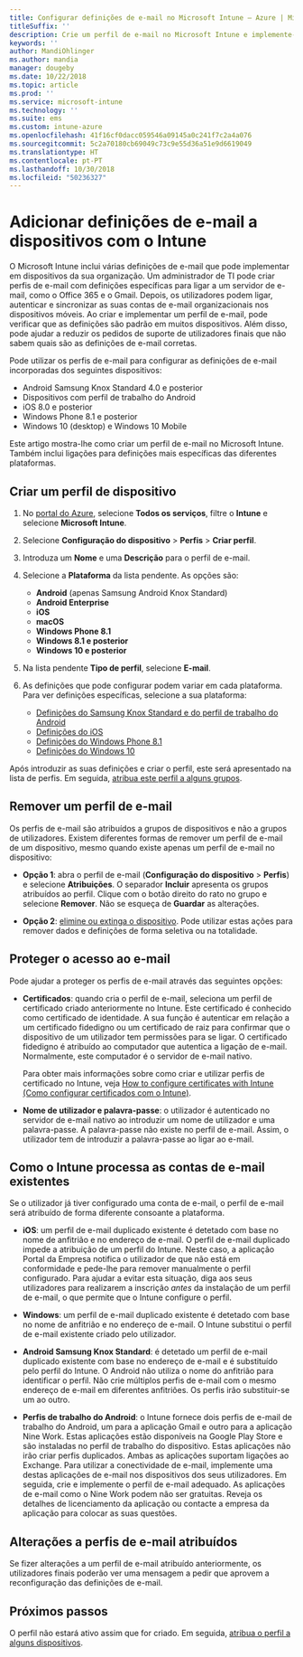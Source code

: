 ```yaml
---
title: Configurar definições de e-mail no Microsoft Intune – Azure | Microsoft Docs
titleSuffix: ''
description: Crie um perfil de e-mail no Microsoft Intune e implemente-o em dispositivos Android Enterprise, iOS e Windows. Utilize um perfil de e-mail para configurar definições de e-mail comuns, incluindo um servidor de e-mail e um método de autenticação para ligar ao e-mail empresarial em dispositivos que gere.
keywords: ''
author: MandiOhlinger
ms.author: mandia
manager: dougeby
ms.date: 10/22/2018
ms.topic: article
ms.prod: ''
ms.service: microsoft-intune
ms.technology: ''
ms.suite: ems
ms.custom: intune-azure
ms.openlocfilehash: 41f16cf0dacc059546a09145a0c241f7c2a4a076
ms.sourcegitcommit: 5c2a70180cb69049c73c9e55d36a51e9d6619049
ms.translationtype: HT
ms.contentlocale: pt-PT
ms.lasthandoff: 10/30/2018
ms.locfileid: "50236327"
---
```

# <a name="add-email-settings-to-devices-using-intune"></a>Adicionar definições de e-mail a dispositivos com o Intune

O Microsoft Intune inclui várias definições de e-mail que pode implementar em dispositivos da sua organização. Um administrador de TI pode criar perfis de e-mail com definições específicas para ligar a um servidor de e-mail, como o Office 365 e o Gmail. Depois, os utilizadores podem ligar, autenticar e sincronizar as suas contas de e-mail organizacionais nos dispositivos móveis. Ao criar e implementar um perfil de e-mail, pode verificar que as definições são padrão em muitos dispositivos. Além disso, pode ajudar a reduzir os pedidos de suporte de utilizadores finais que não sabem quais são as definições de e-mail corretas.

Pode utilizar os perfis de e-mail para configurar as definições de e-mail incorporadas dos seguintes dispositivos:

- Android Samsung Knox Standard 4.0 e posterior
- Dispositivos com perfil de trabalho do Android
- iOS 8.0 e posterior
- Windows Phone 8.1 e posterior
- Windows 10 (desktop) e Windows 10 Mobile

Este artigo mostra-lhe como criar um perfil de e-mail no Microsoft Intune. Também inclui ligações para definições mais específicas das diferentes plataformas.

## <a name="create-a-device-profile"></a>Criar um perfil de dispositivo

1. No [portal do Azure](https://portal.azure.com), selecione **Todos os serviços**, filtre o **Intune** e selecione **Microsoft Intune**.
2. Selecione **Configuração do dispositivo** > **Perfis** > **Criar perfil**.
3. Introduza um **Nome** e uma **Descrição** para o perfil de e-mail.
4. Selecione a **Plataforma** da lista pendente. As opções são:

    - **Android** (apenas Samsung Android Knox Standard)
    - **Android Enterprise**
    - **iOS**
    - **macOS**
    - **Windows Phone 8.1**
    - **Windows 8.1 e posterior**
    - **Windows 10 e posterior**

5. Na lista pendente **Tipo de perfil**, selecione **E-mail**.
6. As definições que pode configurar podem variar em cada plataforma. Para ver definições específicas, selecione a sua plataforma:

    - [Definições do Samsung Knox Standard e do perfil de trabalho do Android](email-settings-android.md)
    - [Definições do iOS](email-settings-ios.md)
    - [Definições do Windows Phone 8.1](email-settings-windows-phone-8-1.md)
    - [Definições do Windows 10](email-settings-windows-10.md)

Após introduzir as suas definições e criar o perfil, este será apresentado na lista de perfis. Em seguida, [atribua este perfil a alguns grupos](device-profile-assign.md).

## <a name="remove-an-email-profile"></a>Remover um perfil de e-mail

Os perfis de e-mail são atribuídos a grupos de dispositivos e não a grupos de utilizadores. Existem diferentes formas de remover um perfil de e-mail de um dispositivo, mesmo quando existe apenas um perfil de e-mail no dispositivo:

- **Opção 1**: abra o perfil de e-mail (**Configuração do dispositivo** > **Perfis**) e selecione **Atribuições**. O separador **Incluir** apresenta os grupos atribuídos ao perfil. Clique com o botão direito do rato no grupo e selecione **Remover**. Não se esqueça de **Guardar** as alterações.

- **Opção 2**: [elimine ou extinga o dispositivo](devices-wipe.md). Pode utilizar estas ações para remover dados e definições de forma seletiva ou na totalidade.

## <a name="secure-email-access"></a>Proteger o acesso ao e-mail

Pode ajudar a proteger os perfis de e-mail através das seguintes opções:

- **Certificados**: quando cria o perfil de e-mail, seleciona um perfil de certificado criado anteriormente no Intune. Este certificado é conhecido como certificado de identidade. A sua função é autenticar em relação a um certificado fidedigno ou um certificado de raiz para confirmar que o dispositivo de um utilizador tem permissões para se ligar. O certificado fidedigno é atribuído ao computador que autentica a ligação de e-mail. Normalmente, este computador é o servidor de e-mail nativo.

  Para obter mais informações sobre como criar e utilizar perfis de certificado no Intune, veja [How to configure certificates with Intune (Como configurar certificados com o Intune)](certificates-configure.md).

- **Nome de utilizador e palavra-passe**: o utilizador é autenticado no servidor de e-mail nativo ao introduzir um nome de utilizador e uma palavra-passe. A palavra-passe não existe no perfil de e-mail. Assim, o utilizador tem de introduzir a palavra-passe ao ligar ao e-mail.

## <a name="how-intune-handles-existing-email-accounts"></a>Como o Intune processa as contas de e-mail existentes

Se o utilizador já tiver configurado uma conta de e-mail, o perfil de e-mail será atribuído de forma diferente consoante a plataforma.

- **iOS**: um perfil de e-mail duplicado existente é detetado com base no nome de anfitrião e no endereço de e-mail. O perfil de e-mail duplicado impede a atribuição de um perfil do Intune. Neste caso, a aplicação Portal da Empresa notifica o utilizador de que não está em conformidade e pede-lhe para remover manualmente o perfil configurado. Para ajudar a evitar esta situação, diga aos seus utilizadores para realizarem a inscrição *antes* da instalação de um perfil de e-mail, o que permite que o Intune configure o perfil.

- **Windows**: um perfil de e-mail duplicado existente é detetado com base no nome de anfitrião e no endereço de e-mail. O Intune substitui o perfil de e-mail existente criado pelo utilizador.

- **Android Samsung Knox Standard**: é detetado um perfil de e-mail duplicado existente com base no endereço de e-mail e é substituído pelo perfil do Intune. O Android não utiliza o nome do anfitrião para identificar o perfil. Não crie múltiplos perfis de e-mail com o mesmo endereço de e-mail em diferentes anfitriões. Os perfis irão substituir-se um ao outro.

- **Perfis de trabalho do Android**: o Intune fornece dois perfis de e-mail de trabalho do Android, um para a aplicação Gmail e outro para a aplicação Nine Work. Estas aplicações estão disponíveis na Google Play Store e são instaladas no perfil de trabalho do dispositivo. Estas aplicações não irão criar perfis duplicados. Ambas as aplicações suportam ligações ao Exchange. Para utilizar a conectividade de e-mail, implemente uma destas aplicações de e-mail nos dispositivos dos seus utilizadores. Em seguida, crie e implemente o perfil de e-mail adequado. As aplicações de e-mail como o Nine Work podem não ser gratuitas. Reveja os detalhes de licenciamento da aplicação ou contacte a empresa da aplicação para colocar as suas questões.

## <a name="changes-to-assigned-email-profiles"></a>Alterações a perfis de e-mail atribuídos

Se fizer alterações a um perfil de e-mail atribuído anteriormente, os utilizadores finais poderão ver uma mensagem a pedir que aprovem a reconfiguração das definições de e-mail.

## <a name="next-steps"></a>Próximos passos
O perfil não estará ativo assim que for criado. Em seguida, [atribua o perfil a alguns dispositivos](device-profile-assign.md).